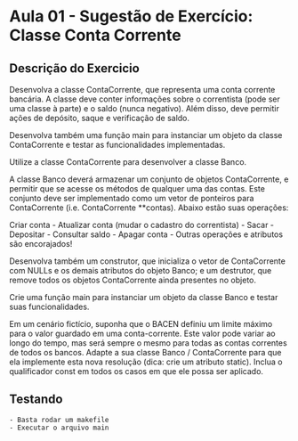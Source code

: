 # Aula 01 - Sugestão de Exercício: Classe Conta Corrente

## Descrição do Exercicio
Desenvolva a classe ContaCorrente, que representa uma conta corrente bancária. A classe deve conter informações sobre o correntista (pode ser uma classe à parte) e o saldo (nunca negativo). Além disso, deve permitir ações de depósito, saque e verificação de saldo.

Desenvolva também uma função main para instanciar um objeto da classe ContaCorrente e testar as funcionalidades implementadas.

Utilize a classe ContaCorrente  para desenvolver a classe Banco.

A classe Banco deverá armazenar um conjunto de objetos ContaCorrente, e permitir que se acesse os métodos de qualquer uma das contas. Este conjunto deve ser implementado como um vetor de ponteiros para ContaCorrente (i.e. ContaCorrente **contas). Abaixo estão suas operações:

Criar conta
    - Atualizar conta (mudar o cadastro do correntista)
    - Sacar
    - Depositar
    - Consultar saldo
    - Apagar conta
    - Outras operações e atributos são encorajados!

Desenvolva também um construtor, que inicializa o vetor de ContaCorrente com NULLs e os demais atributos do objeto Banco; e um destrutor, que remove todos os objetos ContaCorrente ainda presentes no objeto.

Crie uma função main para instanciar um objeto da classe Banco e testar suas funcionalidades.

Em um cenário fictício, suponha que o BACEN definiu um limite máximo para o valor guardado em uma conta-corrente. Este valor pode variar ao longo do tempo, mas será sempre o mesmo para todas as contas correntes de todos os bancos.
Adapte a sua classe Banco / ContaCorrente para que ela implemente esta nova resolução (dica: crie um atributo static).
Inclua o qualificador const em todos os casos em que ele possa ser aplicado.

## Testando
    - Basta rodar um makefile
    - Executar o arquivo main
